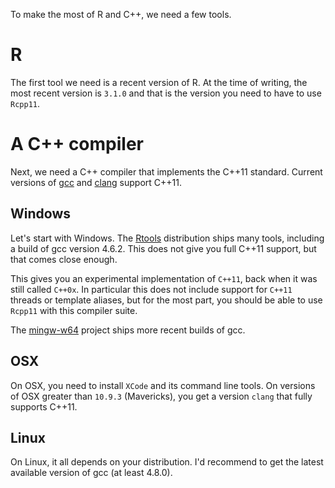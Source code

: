 To make the most of R and C++, we need a few tools. 

# R 

The first tool we need is a recent version of R. At the time of 
writing, the most recent version is `3.1.0` and that is the version
you need to have to use `Rcpp11`. 

# A C++ compiler

Next, we need a C++ compiler that implements the C++11 standard. Current 
versions of [gcc](https://gcc.gnu.org/) and [clang](http://clang.llvm.org/)
support C++11. 

## Windows

Let's start with Windows. The [Rtools](http://cran.r-project.org/bin/windows/Rtools/)
distribution ships many tools, including a build of gcc version 4.6.2. This 
does not give you full C++11 support, but that comes close enough. 

This gives you an experimental implementation of `C++11`, back when it was 
still called `C++0x`. In particular this does not include support for
`C++11` threads or template aliases, but for the most part, you should be able 
to use `Rcpp11` with this compiler suite. 

The [mingw-w64](http://mingw-w64.sourceforge.net/) project ships more recent
builds of gcc. 

## OSX 

On OSX, you need to install `XCode` and its command line tools. On versions 
of OSX greater than `10.9.3` (Mavericks), you get a version `clang` that 
fully supports C++11. 

## Linux

On Linux, it all depends on your distribution. I'd recommend to get the 
latest available version of gcc (at least 4.8.0). 

